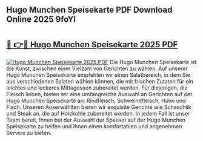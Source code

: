## Hugo Munchen Speisekarte PDF Download Online 2025 9foYl

# <h2><a href="http://gccdrq2.nevu.top/?p=Hugo+Munchen+Speisekarte">🔗 👉🔴 Hugo Munchen Speisekarte 2025 PDF</a></h2>

[![Hugo Munchen Speisekarte 2025 PDF](https://i.imgur.com/dBaPXMq.png)](http://gccdrq2.nevu.top/?p=Hugo+Munchen+Speisekarte)
Die Hugo Munchen Speisekarte ist die Kunst, zwischen einer Vielzahl von Gerichten zu wählen. Auf unserer Hugo Munchen Speisekarte empfehlen wir einen Salatbereich, in dem Sie aus verschiedenen Salaten wählen können, die mit frischen Zutaten für ein leichtes und leckeres Mittagessen zubereitet werden. Für diejenigen, die Fleisch lieben, bieten wir eine umfangreiche Auswahl an Gerichten auf der Hugo Munchen Speisekarte an: Rindfleisch, Schweinefleisch, Huhn und Fisch. Unseren Auserwählten bieten wir exquisite Gerichte wie Schaschlik und Steak an, die auf Holzkohle zubereitet werden. In jedem Fall ist unser Team bereit, Ihnen bei der Auswahl der Speisen auf der Hugo Munchen Speisekarte zu helfen und Ihnen einen komfortablen und angenehmen Service zu bieten.
